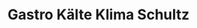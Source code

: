 ---
title: "Gastro Kälte Klima Schultz"
url: /heringsdorf/gastro-kaelte-klima-schultz/
shop: Allgemein
---